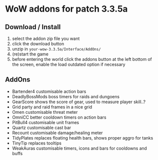 # WoW addons for patch 3.3.5a

## Download / Install
1. select the addon zip file you want
2. click the download button
3. unzip in `your-wow-3.3.5a/Interface/AddOns/`
4. (re)start the game
5. before entering the world click the addons button at the left bottom of the screen, enable the load outdated option if necessary

## AddOns
- Bartender4
  customisable action bars
- DeadlyBossMods
  boss timers for raids and dungoens
- GearScore
  shows the score of gear, used to measure player skill..?
- Grid
  party and raid frames in a nice grid
- Omen
  customisable threat meter
- OmniCC
  better cooldown timers on action bars
- PitBull4
  customisable unit frames
- Quartz
  customisable cast bar
- Recount
  customisable damage/healing meter
- TidyPlates
  replaces floating health bars, shows proper aggro for tanks
- TinyTip
  replaces tooltips
- WeakAuras
  customisable timers, icons and bars for cooldowns and buffs
